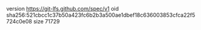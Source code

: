 version https://git-lfs.github.com/spec/v1
oid sha256:521cbcc1c37b50a423fc6b2b3a500ae1dbef18c636003853cfca22f5724c0e08
size 71729
